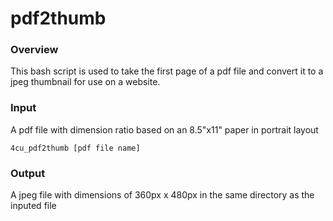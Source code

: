 # pdf2thumb

### Overview
This bash script is used to take the first page of a pdf file and convert it to a jpeg thumbnail for use on a website.

### Input
A pdf file with dimension ratio based on an 8.5"x11" paper in portrait layout
```
4cu_pdf2thumb [pdf file name]
```


### Output
A jpeg file with dimensions of 360px x 480px in the same directory as the inputed file
